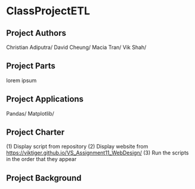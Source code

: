 # ClassProjectETL

## Project Authors

Christian Adiputra/
David Cheung/
Macia Tran/
Vik Shah/

## Project Parts

lorem ipsum

## Project Applications

Pandas/
Matplotlib/

## Project Charter
(1) Display script from repository
(2) Display website from https://viktiger.github.io/VS_Assignment11_WebDesign/
(3) Run the scripts in the order that they appear

## Project Background

